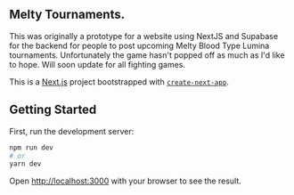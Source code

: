 ## Melty Tournaments.

This was originally a prototype for a website using NextJS and Supabase for the backend for people to post upcoming Melty Blood Type Lumina tournaments. Unfortunately the game hasn't popped off as much as I'd like to hope. Will soon update for all fighting games.

This is a [Next.js](https://nextjs.org/) project bootstrapped with [`create-next-app`](https://github.com/vercel/next.js/tree/canary/packages/create-next-app).

## Getting Started

First, run the development server:

```bash
npm run dev
# or
yarn dev
```

Open [http://localhost:3000](http://localhost:3000) with your browser to see the result.
